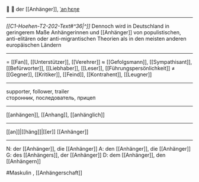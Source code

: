 👥 🔵 der [[Anhänger]], [ˈanˌhɛŋɐ](https://youglish.com/pronounce/Anhänger/german)

---
*[[C1-Hoehen-T2-202-Text#^36|^]]* Dennoch wird in Deutschland in geringerem Maße Anhängerinnen und [[Anhänger]] von populistischen, anti-elitären oder anti-migrantischen Theorien als in den meisten anderen europäischen Ländern

---
= [[Fan]], [[Unterstützer]], [[Verehrer]]
≈ [[Gefolgsmann]], [[Sympathisant]], [[Befürworter]], [[Liebhaber]], [[Leser]], [[Führungspersönlichkeit]]
≠ [[Gegner]], [[Kritiker]], [[Feind]],  [[Kontrahent]], [[Leugner]]

---
supporter, follower, trailer  
сторонник, последователь, прицеп

---
[[anhängen]], [[Anhang]], [[anhänglich]]

---
[[an]]|[[häng]]|[[er]]
[[Anhänger]]


---
N: der [[Anhänger]], die [[Anhänger]]
A: den [[Anhänger]], die [[Anhänger]]
G: des [[Anhängers]], der [[Anhänger]]
D: dem [[Anhänger]], den [[Anhängern]]


#Maskulin , [[Anhängerschaft]]